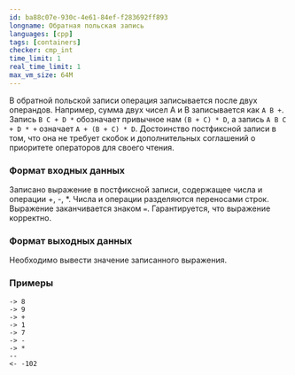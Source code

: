 ```yaml
---
id: ba88c07e-930c-4e61-84ef-f283692ff893
longname: Обратная польская запись
languages: [cpp]
tags: [containers]
checker: cmp_int
time_limit: 1
real_time_limit: 1
max_vm_size: 64M
---
```



В обратной польской записи операция записывается после двух операндов. Например, сумма двух чисел A и B записывается как `A B +`. Запись `B C + D *` обозначает привычное нам `(B + C) * D`, а запись `A B C + D * +` означает `A + (B + C) * D`. Достоинство постфиксной записи в том, что она не требует скобок и дополнительных соглашений о приоритете операторов для своего чтения.

### Формат входных данных

Записано выражение в постфиксной записи, содержащее числа и операции +, -, *. Числа и операции разделяются переносами строк. Выражение заканчивается знаком `=`. Гарантируется, что выражение корректно.

### Формат выходных данных

Необходимо вывести значение записанного выражения.

### Примеры

```
-> 8
-> 9
-> +
-> 1
-> 7
-> -
-> *
--
<- -102
```
